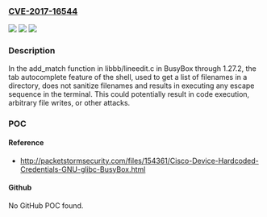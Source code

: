 ### [CVE-2017-16544](https://cve.mitre.org/cgi-bin/cvename.cgi?name=CVE-2017-16544)
![](https://img.shields.io/static/v1?label=Product&message=n%2Fa&color=blue)
![](https://img.shields.io/static/v1?label=Version&message=n%2Fa&color=blue)
![](https://img.shields.io/static/v1?label=Vulnerability&message=n%2Fa&color=brighgreen)

### Description

In the add_match function in libbb/lineedit.c in BusyBox through 1.27.2, the tab autocomplete feature of the shell, used to get a list of filenames in a directory, does not sanitize filenames and results in executing any escape sequence in the terminal. This could potentially result in code execution, arbitrary file writes, or other attacks.

### POC

#### Reference
- http://packetstormsecurity.com/files/154361/Cisco-Device-Hardcoded-Credentials-GNU-glibc-BusyBox.html

#### Github
No GitHub POC found.

